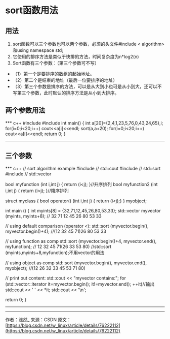 # sort函数用法
## 用法
  1. sort函数可以三个参数也可以两个参数，必须的头文件#include < algorithm>和using namespace std; 
  2. 它使用的排序方法是类似于快排的方法，时间复杂度为n*log2(n)
  3. Sort函数有三个参数：（第三个参数可不写）
  
  - （1）第一个是要排序的数组的起始地址。
  - （2）第二个是结束的地址（最后一位要排序的地址）
  - （3）第三个参数是排序的方法，可以是从大到小也可是从小到大，还可以不写第三个参数，此时默认的排序方法是从小到大排序。
 ## 两个参数用法
 *** c++
#include <iostream>
#include <algorithm>
int main()
{
 int a[20]={2,4,1,23,5,76,0,43,24,65},i;
 for(i=0;i<20;i++)
  cout<<a[i]<<endl;
 sort(a,a+20);
 for(i=0;i<20;i++)
 cout<<a[i]<<endl;
 return 0;
}
***
## 三个参数
*** c++
// sort algorithm example
#include <iostream>     // std::cout
#include <algorithm>    // std::sort
#include <vector>       // std::vector

bool myfunction (int i,int j) { return (i<j); }//升序排列
bool myfunction2 (int i,int j) { return (i>j); }//降序排列

struct myclass {
  bool operator() (int i,int j) { return (i<j);}
} myobject;

int main () {
    int myints[8] = {32,71,12,45,26,80,53,33};
  std::vector<int> myvector (myints, myints+8);               // 32 71 12 45 26 80 53 33

  // using default comparison (operator <):
  std::sort (myvector.begin(), myvector.begin()+4);           //(12 32 45 71)26 80 53 33

  // using function as comp
  std::sort (myvector.begin()+4, myvector.end(), myfunction); // 12 32 45 71(26 33 53 80)
    //std::sort (myints,myints+8,myfunction);不用vector的用法

  // using object as comp
  std::sort (myvector.begin(), myvector.end(), myobject);     //(12 26 32 33 45 53 71 80)

  // print out content:
  std::cout << "myvector contains:";
  for (std::vector<int>::iterator it=myvector.begin(); it!=myvector.end(); ++it)//输出
    std::cout << ' ' << *it;
  std::cout << '\n';

  return 0;
}
***
--------------------- 
作者：浅然_ 
来源：CSDN 
原文：[https://blog.csdn.net/w_linux/article/details/76222112](https://blog.csdn.net/w_linux/article/details/76222112)
